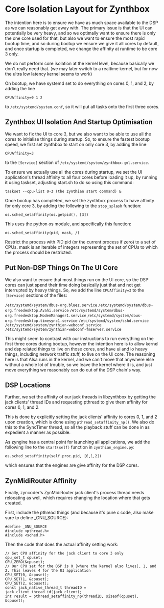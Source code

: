# Core Isolation Layout for Zynthbox

The intention here is to ensure we have as much space available to the DSP as
we can reasonably get away with. The primary issue is that the UI can
potentially be very heavy, and so we optimally want to ensure there is only the
one core used for that, but also we want to ensure the most rapid bootup time,
and so during bootup we ensure we give it all cores by default, and once
startup is completed, we change the affinity at runtime to be core 3 only.

We do not perform core isolation at the kernel level, because basically we don't
really need that. (we may later switch to a realtime kernel, but for now the
ultra low latency kernel seems to work)

On bootup, we have systemd set to do everything on cores 0, 1, and 2, by adding
the line

`CPUAffinity=0 1 2`

to `/etc/systemd/system.conf`, so it will put all tasks onto the first three
cores.

## Zynthbox UI Isolation And Startup Optimisation

We want to fix the UI to core 3, but we also want to be able to use all the
cores to initialise things during startup. So, to ensure the fastest bootup
speed, we first set zynthbox to start on only core 3, by adding the line

`CPUAffinity=3`

to the `[Service]` section of `/etc/systemd/system/zynthbox-qml.service`.

To ensure we actually use all the cores during startup, we set the UI
application's thread affinity to all four cores before loading it up, by
running it using taskset, adjusting start.sh to do so using this command:

`taskset --cpu-list 0-3 (the zynthian start command) &`

Once bootup has completed, we set the zynthbox process to have affinity for
only core 3, by adding the following to the `stop_splash` function:

`os.sched_setaffinity(os.getpid(), [3])`

This uses the python os module, and specifically this function:

`os.sched_setaffinity(pid, mask, /)`

Restrict the process with PID pid (or the current process if zero) to a set of
CPUs. mask is an iterable of integers representing the set of CPUs to which the
process should be restricted.

## Put Non-DSP Things On The UI Core

We also want to ensure that most things run on the UI core, so the DSP cores
can just spend their time doing basically just that and not get interrupted by
heavy things. So, we add the line `CPUAffinity=3` to the `[Service]` sections
of the files:

`/etc/systemd/system/dbus-org.bluez.service`
`/etc/systemd/system/dbus-org.freedesktop.Avahi.service`
`/etc/systemd/system/dbus-org.freedesktop.ModemManager1.service`
`/etc/systemd/system/dbus-org.freedesktop.timesync1.service`
`/etc/systemd/system/sshd.service`
`/etc/systemd/system/zynthian-webconf.service`
`/etc/systemd/system/zynthian-webconf-fmserver.service`

This might seem to contrast with our instructions to run everything on the
first three cores during bootup, however the intention here is to allow kernel
and dsp related things to live on those cores, and have ui and io heavy things,
including network traffic stuff, to live on the UI core. The reasoning here is
that Alsa runs in the kernel, and we can't move that anywhere else without a
whole lot of trouble, so we leave the kernel where it is, and just move
everything we reasonably can do out of the DSP chain's way.

## DSP Locations

Further, we set the affinity of our jack threads in libzynthbox by getting the
jack clients' thread IDs and requesting pthread to give them affinity for cores
0, 1, and 2.

This is done by explicitly setting the jack clients' affinity to cores 0, 1,
and 2 upon creation, which is done using `pthread_setaffinity_np()`. We also
do this to the SyncTimer thread, so all the playback stuff can be done in as
expedient a manner as possible.

As zyngine has a central point for launching all applications, we add the
following line to the `start(self)` function in `zynthian_engine.py`:

`os.sched_setaffinity(self.proc.pid, [0,1,2])`

which ensures that the engines are give affinity for the DSP cores.

## ZynMidiRouter Affinity

Finally, zyncoder's ZynMidiRouter jack client's process thread needs relocating
as well, which requires changing the location where that gets created.

First, include the pthread things (and because it's pure c code, also make sure
to define _GNU_SOURCE):

```
#define _GNU_SOURCE
#include <pthread.h>
#include <sched.h>
```

Then the code that does the actual affinity setting work:

```
// Set CPU affinity for the jack client to core 3 only
cpu_set_t cpuset;
CPU_ZERO(&cpuset);
// Our CPU set for the DSP is 0 (where the kernel also lives), 1, and 2. This leaves 4 for the UI application
CPU_SET(0, &cpuset);
CPU_SET(1, &cpuset);
CPU_SET(2, &cpuset);
const jack_native_thread_t threadID = jack_client_thread_id(jack_client);
int result = pthread_setaffinity_np(threadID, sizeof(cpuset), &cpuset);
```
